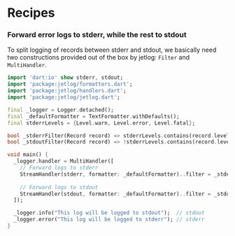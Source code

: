 # Recipes

### Forward error logs to stderr, while the rest to stdout

To split logging of records between stderr and stdout, we basically need two constructions provided out of the box by jetlog: `Filter` and `MultiHandler`.

```dart
import 'dart:io' show stderr, stdout;
import 'package:jetlog/formatters.dart';
import 'package:jetlog/handlers.dart';
import 'package:jetlog/jetlog.dart';

final _logger = Logger.detached();
final _defaultFormatter = TextFormatter.withDefaults();
final stderrLevels = {Level.warn, Level.error, Level.fatal};

bool _stderrFilter(Record record) => stderrLevels.contains(record.level);
bool _stdoutFilter(Record record) => !stderrLevels.contains(record.level);

void main() {
  _logger.handler = MultiHandler([
    // Forward logs to stderr
    StreamHandler(stderr, formatter: _defaultFormatter)..filter = _stderrFilter,
    
    // Forward logs to stdout
    StreamHandler(stdout, formatter: _defaultFormatter)..filter = _stdoutFilter
  ]);

  _logger.info("This log will be logged to stdout");  // stdout
  _logger.error("This log will be logged to stderr"); // stderr
}
```
